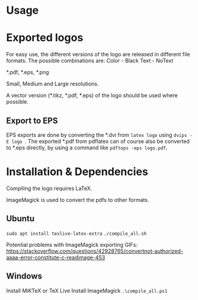 Usage
=====

Exported logos
==============
For easy use, the different versions of the logo are released in different file formats.
The possible combinations are:
Color - Black
Text - NoText

*.pdf, *.eps, *.png

Small, Medium and Large resolutions.

A vector version (*.tikz, *.pdf, *.eps) of the logo should be used where possible.

Export to EPS
-------------
EPS exports are done by converting the *.dvi from ```latex logo``` using ```dvips -E logo ```.
The exported *.pdf from pdflatex can of course also be converted to *.eps directly, by using a command like ```pdftops -eps logo.pdf```.


Installation & Dependencies
===========================
Compiling the logo requires LaTeX.

ImageMagick is used to convert the pdfs to other formats.

Ubuntu
------

```sudo apt install texlive-latex-extra```
```./compile_all.sh```

Potential problems with ImageMagick exporting GIFs:
https://stackoverflow.com/questions/42928765/convertnot-authorized-aaaa-error-constitute-c-readimage-453

Windows
-------
Install MiKTeX or TeX Live
Install ImageMagick
```.\compile_all.ps1```

